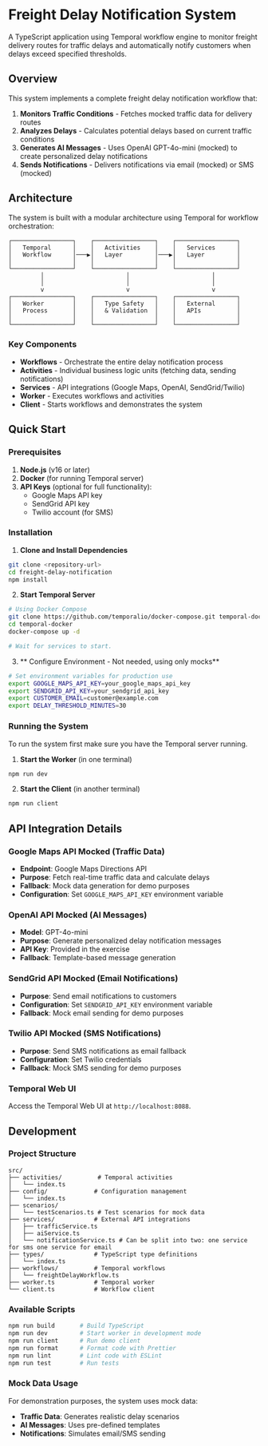 # Freight Delay Notification System

A TypeScript application using Temporal workflow engine to monitor freight delivery routes for traffic delays and automatically notify customers when delays exceed specified thresholds.

## Overview

This system implements a complete freight delay notification workflow that:

1. **Monitors Traffic Conditions** - Fetches mocked traffic data for delivery routes
2. **Analyzes Delays** - Calculates potential delays based on current traffic conditions
3. **Generates AI Messages** - Uses OpenAI GPT-4o-mini (mocked) to create personalized delay notifications
4. **Sends Notifications** - Delivers notifications via email (mocked) or SMS (mocked)

## Architecture

The system is built with a modular architecture using Temporal for workflow orchestration:

```
┌─────────────────┐    ┌─────────────────┐    ┌─────────────────┐
│   Temporal      │    │   Activities    │    │   Services      │
│   Workflow      │───▶│   Layer         │───▶│   Layer         │
│                 │    │                 │    │                 │
└─────────────────┘    └─────────────────┘    └─────────────────┘
         │                       │                       │
         │                       │                       │
         v                       v                       v
┌─────────────────┐    ┌─────────────────┐    ┌─────────────────┐
│   Worker        │    │   Type Safety   │    │   External      │
│   Process       │    │   & Validation  │    │   APIs          │
│                 │    │                 │    │                 │
└─────────────────┘    └─────────────────┘    └─────────────────┘
```

### Key Components

- **Workflows** - Orchestrate the entire delay notification process
- **Activities** - Individual business logic units (fetching data, sending notifications)
- **Services** - API integrations (Google Maps, OpenAI, SendGrid/Twilio)
- **Worker** - Executes workflows and activities
- **Client** - Starts workflows and demonstrates the system

## Quick Start

### Prerequisites

1. **Node.js** (v16 or later)
2. **Docker** (for running Temporal server)
3. **API Keys** (optional for full functionality):
   - Google Maps API key
   - SendGrid API key
   - Twilio account (for SMS)

### Installation

1. **Clone and Install Dependencies**
```bash
git clone <repository-url>
cd freight-delay-notification
npm install
```

2. **Start Temporal Server**
```bash
# Using Docker Compose
git clone https://github.com/temporalio/docker-compose.git temporal-docker
cd temporal-docker
docker-compose up -d

# Wait for services to start.
```

3. ** Configure Environment - Not needed, using only mocks**
```bash
# Set environment variables for production use
export GOOGLE_MAPS_API_KEY=your_google_maps_api_key
export SENDGRID_API_KEY=your_sendgrid_api_key
export CUSTOMER_EMAIL=customer@example.com
export DELAY_THRESHOLD_MINUTES=30
```

### Running the System
To run the system first make sure you have the Temporal server running.

1. **Start the Worker** (in one terminal)
```bash
npm run dev
```

2. **Start the Client** (in another terminal)
```bash
npm run client
```

## API Integration Details

### Google Maps API Mocked (Traffic Data)
- **Endpoint**: Google Maps Directions API
- **Purpose**: Fetch real-time traffic data and calculate delays
- **Fallback**: Mock data generation for demo purposes
- **Configuration**: Set `GOOGLE_MAPS_API_KEY` environment variable

### OpenAI API Mocked (AI Messages)
- **Model**: GPT-4o-mini
- **Purpose**: Generate personalized delay notification messages
- **API Key**: Provided in the exercise
- **Fallback**: Template-based message generation

### SendGrid API Mocked (Email Notifications)
- **Purpose**: Send email notifications to customers
- **Configuration**: Set `SENDGRID_API_KEY` environment variable
- **Fallback**: Mock email sending for demo purposes

### Twilio API Mocked (SMS Notifications)
- **Purpose**: Send SMS notifications as email fallback
- **Configuration**: Set Twilio credentials
- **Fallback**: Mock SMS sending for demo purposes

### Temporal Web UI
Access the Temporal Web UI at `http://localhost:8088`.

## Development

### Project Structure
```
src/
├── activities/          # Temporal activities
│   └── index.ts
├── config/             # Configuration management
│   └── index.ts
├── scenarios/          
│   └── testScenarios.ts # Test scenarios for mock data
├── services/           # External API integrations
│   ├── trafficService.ts
│   ├── aiService.ts
│   └── notificationService.ts # Can be split into two: one service for sms one service for email
├── types/              # TypeScript type definitions
│   └── index.ts
├── workflows/          # Temporal workflows
│   └── freightDelayWorkflow.ts
├── worker.ts           # Temporal worker
└── client.ts           # Workflow client
```

### Available Scripts

```bash
npm run build       # Build TypeScript
npm run dev         # Start worker in development mode
npm run client      # Run demo client
npm run format      # Format code with Prettier
npm run lint        # Lint code with ESLint
npm run test        # Run tests
```

### Mock Data Usage
For demonstration purposes, the system uses mock data:
- **Traffic Data**: Generates realistic delay scenarios
- **AI Messages**: Uses pre-defined templates
- **Notifications**: Simulates email/SMS sending
